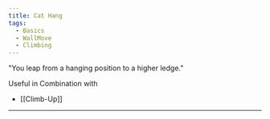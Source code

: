 ```yaml
---
title: Cat Hang
tags:
  - Basics
  - WallMove
  - Climbing
---
```

"You leap from a hanging position to a higher ledge."

Useful in Combination with
* [[Climb-Up]]

---